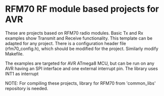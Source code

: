 # RFM70 RF module based projects for AVR
These are projects based on RFM70 radio modules. Basic Tx and Rx examples show Transmit and Receive functionality. This template can be adapted for any project. There is a configuration header file (rfm70_config.h), which should be modified for the project. Similarly modify Makefile.


The examples are targeted for AVR ATmega8 MCU, but can be run on any AVR having an SPI interface and one external interrupt pin. The library uses INT1 as interrupt


NOTE:
For compiling these projects, library for RFM70 from 'common_libs' repository is needed. 
